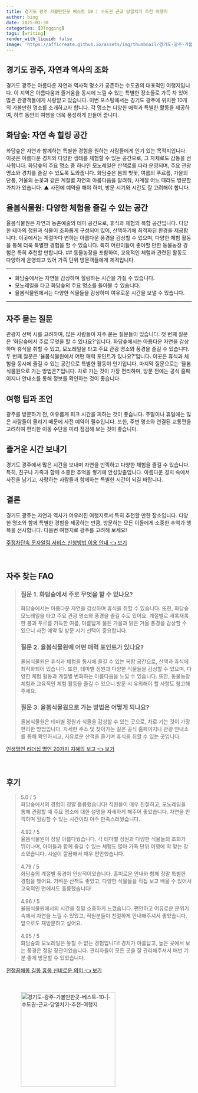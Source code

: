 ```yaml
---
title: 경기도 광주 가볼만한곳 베스트 10 | 수도권 근교 당일치기 추천 여행지
author: bing
date: 2025-01-30
categories: [Blogging]
tags: [writing]
render_with_liquid: false
image: 'https://afficreate.github.io/assets/img/thumbnail/경기도-광주-가볼만한곳-베스트-10-|-수도권-근교-당일치기-추천-여행지.webp'
---
```



<h2 id='경기도_광주_소개'>경기도 광주, 자연과 역사의 조화</h2>

<p>경기도 광주는 아름다운 자연과 역사적 명소가 공존하는 수도권의 대표적인 여행지입니다. 이 지역은 아름다움과 즐거움을 동시에 느낄 수 있는 특별한 장소들로 가득 차 있어 많은 관광객들에게 사랑받고 있습니다. 이번 포스팅에서는 경기도 광주에 위치한 10개의 가볼만한 명소를 소개하고자 합니다. 각 명소는 다양한 매력과 특별한 활동을 제공하여, 하루 동안의 여행을 더욱 풍성하게 만들어 줍니다.</p>

<h2 id='화담숲_체험하기'>화담숲: 자연 속 힐링 공간</h2>

<p>화담숲은 자연과 함께하는 특별한 경험을 원하는 사람들에게 인기 있는 목적지입니다. 이곳은 아름다운 경치와 다양한 생태를 체험할 수 있는 공간으로, 그 자체로도 감동을 선사합니다. 화담숲의 주요 명소 중 하나인 모노레일은 산책로를 따라 운영되며, 주요 관광 명소와 경치를 즐길 수 있도록 도와줍니다. 화담숲은 봄의 벚꽃, 여름의 푸르름, 가을의 단풍, 겨울의 눈꽃과 같은 계절별 자연의 아름다움을 알려줘, 사계절 어느 때라도 방문할 가치가 있습니다. ▲ 사전에 예약을 해야 하며, 방문 시기와 시간도 잘 고려해야 합니다.</p>

<h2 id='율봄식물원_체험하기'>율봄식물원: 다양한 체험을 즐길 수 있는 공간</h2>

<p>율봄식물원은 자연과 농촌예술의 테마 공간으로, 휴식과 체험의 복합 공간입니다. 다양한 테마의 정원과 식물이 조화롭게 구성되어 있어, 산책하기에 최적화된 환경을 제공합니다. 이곳에서는 계절마다 변하는 아름다운 풍경을 감상할 수 있으며, 다양한 체험 활동을 통해 더욱 특별한 경험을 할 수 있습니다. 특히 어린이들이 좋아할 만한 동물농장 경험은 특히 추천할 만합니다. ## 동물농장을 포함하여, 교육적인 체험과 관련된 활동도 다양하게 운영되고 있어 가족 단위 방문객들에게 제격입니다.</p>

<hr />

<ul>
    <li>화담숲에서는 자연을 감상하며 힐링하는 시간을 가질 수 있습니다.</li>
    <li>모노레일을 타고 화담숲의 주요 명소를 돌아볼 수 있습니다.</li>
    <li>율봄식물원에서는 다양한 식물들을 감상하며 여유로운 시간을 보낼 수 있습니다.</li>
</ul>

<hr />

<h2 id='자주_묻는_질문'>자주 묻는 질문</h2>

<p>관광지 선택 시를 고려하여, 많은 사람들이 자주 묻는 질문들이 있습니다. 첫 번째 질문은 ‘화담숲에서 주로 무엇을 할 수 있나요?’입니다. 화담숲에서는 아름다운 자연을 감상하며 휴식을 취할 수 있고, 모노레일을 타고 주요 관광 명소와 풍경을 즐길 수 있습니다. 두 번째 질문은 ‘율봄식물원에서 어떤 매력 포인트가 있나요?’입니다. 이곳은 휴식과 체험을 동시에 즐길 수 있는 공간으로 특별한 활동이 인기입니다. 마지막 질문으로는 ‘율봄식물원으로 가는 방법은?’입니다. 차로 가는 것이 가장 편리하며, 방문 전에는 공식 홈페이지나 안내소를 통해 정보를 확인하는 것이 좋습니다.</p>

<h2 id='팁과_조언'>여행 팁과 조언</h2>

<p>광주를 방문하기 전, 여유롭게 피크 시간을 피하는 것이 좋습니다. 주말이나 휴일에는 많은 사람들이 몰리기 때문에 사전 예약이 필수입니다. 또한, 주변 명소와 연결된 교통편을 고려하여 편리한 이동 수단을 미리 점검해 보는 것이 좋습니다.</p>

<h2 id='경기도_광주에서의_즐거운_시간'>즐거운 시간 보내기</h2>

<p>경기도 광주에서 많은 시간을 보내며 자연을 만끽하고 다양한 체험을 즐길 수 있습니다. 특히, 친구나 가족과 함께 소중한 추억을 쌓기에 안성맞춤입니다. 아름다운 경치 속에서 사진을 남기고, 사랑하는 사람들과 함께하는 특별한 시간이 되길 바랍니다.</p>

<h2 id='결론'>결론</h2>

<p>경기도 광주는 자연과 역사가 어우러진 여행지로서 특히 추천할 만한 장소입니다. 다양한 명소와 함께 특별한 경험을 제공하는 만큼, 방문하는 모든 이들에게 소중한 추억과 행복을 선사합니다. 다음번 여행지로 광주를 고려해 보세요!</p>


<p><a class="click-button" title="주정차단속 문자알림 서비스 신청방법 이용 안내" href="https://afficreate.github.io/posts/%EC%A3%BC%EC%A0%95%EC%B0%A8%EB%8B%A8%EC%86%8D-%EB%AC%B8%EC%9E%90%EC%95%8C%EB%A6%BC-%EC%84%9C%EB%B9%84%EC%8A%A4-%EC%8B%A0%EC%B2%AD%EB%B0%A9%EB%B2%95-%EC%9D%B4%EC%9A%A9-%EC%95%88%EB%82%B4/" rel="dofollow">주정차단속 문자알림 서비스 신청방법 이용 안내 👈 보기</a></p><br>
<h2 id='자주_찾는_FAQ'>자주 찾는 FAQ</h2>
<div itemscope="" itemtype="https://schema.org/FAQPage"> 
<blockquote> 
<div itemscope="" itemprop="mainEntity" itemtype="https://schema.org/Question"> 
<h3 itemprop="name">질문 1. 화담숲에서 주로 무엇을 할 수 있나요?</h3> 
<div itemscope="" itemprop="acceptedAnswer" itemtype="https://schema.org/Answer"> 
<span itemprop="text"> 
<p>화담숲에서는 아름다운 자연을 감상하며 휴식을 취할 수 있습니다. 또한, 화담숲 모노레일을 타고 주요 관광 명소와 풍경을 즐길 수도 있어요. 계절별로 새록새록한 봄과 푸르름 가득한 여름, 아름답게 물든 가을과 맑은 겨울 풍경을 감상할 수 있으니 사전 예약 및 방문 시기 선택이 중요합니다.</p> 
</span> 
</div> 
</div> 
<div itemscope="" itemprop="mainEntity" itemtype="https://schema.org/Question"> 
<h3 itemprop="name">질문 2. 율봄식물원에 어떤 매력 포인트가 있나요?</h3> 
<div itemscope="" itemprop="acceptedAnswer" itemtype="https://schema.org/Answer"> 
<span itemprop="text"> 
<p>율봄식물원은 휴식과 체험을 동시에 즐길 수 있는 복합 공간으로, 산책과 휴식에 최적화되어 있습니다. 또한, 테마별 정원과 다양한 식물들을 감상할 수 있으며, 다양한 체험 활동과 계절별 변화하는 아름다움을 느낄 수 있습니다. 또한, 동물농장 체험과 교육적인 체험 활동을 즐길 수 있으니 방문 시 유의해야 할 사항도 참고해주세요.</p> 
</span> 
</div> 
</div> 
<div itemscope="" itemprop="mainEntity" itemtype="https://schema.org/Question"> 
<h3 itemprop="name">질문 3. 율봄식물원으로 가는 방법은 어떻게 되나요?</h3> 
<div itemscope="" itemprop="acceptedAnswer" itemtype="https://schema.org/Answer"> 
<span itemprop="text"> 
<p>율봄식물원은 테마별 정원과 식물을 감상할 수 있는 곳으로, 차로 가는 것이 가장 편리한 방법입니다. 자세한 주소 및 찾아가는 길은 공식 홈페이지나 관광 안내소를 통해 확인하시고, 자유로운 산책을 즐기며 휴식을 취할 수 있는 곳입니다.</p> 
</span> 
</div> 
</div> 
</blockquote> 
</div>
<p><a class="click-button" title="인생명언 리더십 명언 20가지 지혜의 보고" href="https://afficreate.github.io/posts/%EC%9D%B8%EC%83%9D%EB%AA%85%EC%96%B8-%EB%A6%AC%EB%8D%94%EC%8B%AD-%EB%AA%85%EC%96%B8-20%EA%B0%80%EC%A7%80-%EC%A7%80%ED%98%9C%EC%9D%98-%EB%B3%B4%EA%B3%A0/" rel="dofollow">인생명언 리더십 명언 20가지 지혜의 보고 👈 보기</a></p><br>
<h2 id='후기'>후기</h2>
<div itemscope itemtype="https://schema.org/Product">
  <blockquote>
  <div itemprop="review" itemscope itemtype="https://schema.org/Review">
      <div itemprop="reviewRating" itemscope itemtype="https://schema.org/Rating"> <span itemprop="ratingValue">5.0</span> / <span itemprop="bestRating">5</span> </div>
      <span itemprop="reviewBody">화담숲에서의 경험이 정말 훌륭했습니다! 직원들이 매우 친절하고, 모노레일을 통해 관람할 때 주요 명소에 대한 설명을 자세하게 해주어 좋았습니다. 자연을 만끽하며 힐링할 수 있는 시간이라 아주 만족스러웠습니다.</span>
  </div>
  <br>
  <div itemprop="review" itemscope itemtype="https://schema.org/Review">
      <div itemprop="reviewRating" itemscope itemtype="https://schema.org/Rating"> <span itemprop="ratingValue">4.92</span> / <span itemprop="bestRating">5</span> </div>
      <span itemprop="reviewBody">율봄식물원이 정말 아름다웠습니다. 각 테마별 정원과 다양한 식물들의 조화가 뛰어나며, 아이들과 함께 즐길 수 있는 체험도 많아 가족 단위 여행에 딱 맞는 장소였습니다. 시설이 깔끔해서 매우 편안했습니다.</span>
  </div>
  <br>
  <div itemprop="review" itemscope itemtype="https://schema.org/Review">
      <div itemprop="reviewRating" itemscope itemtype="https://schema.org/Rating"> <span itemprop="ratingValue">4.79</span> / <span itemprop="bestRating">5</span> </div>
      <span itemprop="reviewBody">화담숲의 계절별 풍경이 인상적이었습니다. 흥미로운 안내와 함께 정말 특별한 경험을 했어요. 가벼운 산책도 좋았고, 다양한 식물들을 직접 보고 배울 수 있어서 교육적인 면에서도 훌륭했습니다!</span>
  </div>
  <br>
  <div itemprop="review" itemscope itemtype="https://schema.org/Review">
      <div itemprop="reviewRating" itemscope itemtype="https://schema.org/Rating"> <span itemprop="ratingValue">4.96</span> / <span itemprop="bestRating">5</span> </div>
      <span itemprop="reviewBody">율봄식물원에서의 시간을 정말 소중하게 느꼈습니다. 편안하고 여유로운 분위기 속에서 자연을 느낄 수 있었고, 직원분들이 친절하게 안내해주셔서 좋았습니다. 앞으로도 재방문하고 싶어요.</span>
  </div>
  <br>
  <div itemprop="review" itemscope itemtype="https://schema.org/Review">
      <div itemprop="reviewRating" itemscope itemtype="https://schema.org/Rating"> <span itemprop="ratingValue">4.95</span> / <span itemprop="bestRating">5</span> </div>
      <span itemprop="reviewBody">화담숲의 모노레일은 놓칠 수 없는 경험입니다! 경치가 아름답고, 높은 곳에서 보는 풍경은 정말 장관이었습니다. 관리자들이 모든 곳을 잘 관리해주셔서 매번 기분 좋게 방문할 수 있었습니다.</span>
  </div>
  </blockquote>
</div>
<p><a class="click-button" title="전쟁꿈해몽 길몽 흉몽 신비로운 의미" href="https://afficreate.github.io/posts/%EC%A0%84%EC%9F%81%EA%BF%88%ED%95%B4%EB%AA%BD-%EA%B8%B8%EB%AA%BD-%ED%9D%89%EB%AA%BD-%EC%8B%A0%EB%B9%84%EB%A1%9C%EC%9A%B4-%EC%9D%98%EB%AF%B8/" rel="dofollow">전쟁꿈해몽 길몽 흉몽 신비로운 의미 👈 보기</a></p><br>
<figure class="image"><img src="https://afficreate.github.io/assets/img/thumbnail/경기도-광주-가볼만한곳-베스트-10-|-수도권-근교-당일치기-추천-여행지.webp" alt="경기도-광주-가볼만한곳-베스트-10-|-수도권-근교-당일치기-추천-여행지" width="256" height="256"></figure>